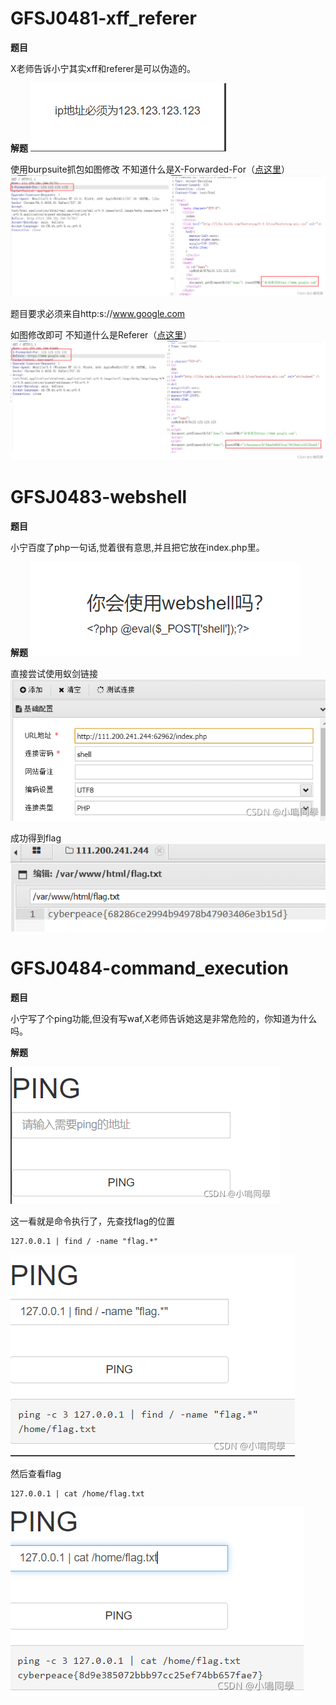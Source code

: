 # GFSJ0481-xff_referer

**题目**

X老师告诉小宁其实xff和referer是可以伪造的。



**解题**
![img](../../../_img/01-Web/1657588803856-a9be5da7-5bc4-4bf4-ab8c-5d2c9abe6183.png)



使用burpsuite抓包如图修改
不知道什么是X-Forwarded-For（[点这里](https://blog.csdn.net/qq_44276741/article/details/120909081)）
![img](../../../_img/01-Web/1657588805174-ff3b72b2-1c6b-4fee-b316-f8811ffa82b2.png)



题目要求必须来自http:s://www.google.com



如图修改即可
不知道什么是Referer（[点这里](https://blog.csdn.net/qq_44276741/article/details/120909081)）
![img](../../../_img/01-Web/1657588805147-a06831c3-92d2-426f-8563-abb32e9e5587.png)



# GFSJ0483-webshell

**题目**

小宁百度了php一句话,觉着很有意思,并且把它放在index.php里。



**解题**
![img](../../../_img/01-Web/1657588803853-4ae2cb34-dd08-48e1-a3f2-8f18d595c004.png)



直接尝试使用蚁剑链接
![img](../../../_img/01-Web/1657588803847-6f3047d8-fb2b-407d-ba39-eefbfe5f1b6a.png)



成功得到flag
![img](../../../_img/01-Web/1657588804632-2572e115-5fe9-4c3c-8c8d-58f31abcac0e.png)



# GFSJ0484-command_execution

**题目**

小宁写了个ping功能,但没有写waf,X老师告诉她这是非常危险的，你知道为什么吗。



**解题**

![img](../../../_img/01-Web/1657588804633-e6555093-15a4-4f7c-99ac-0d3ba47b7baf.png)



这一看就是命令执行了，先查找flag的位置

```plain
127.0.0.1 | find / -name "flag.*"
```



![img](../../../_img/01-Web/1657588805235-0b9e5ff8-4d2e-4991-8687-0186e54f82a5.png)



然后查看flag

```plain
127.0.0.1 | cat /home/flag.txt
```



![img](../../../_img/01-Web/1657588805412-33a7cbca-ef11-43ca-9d37-fe55fe2e8bc5.png)